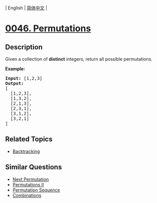 
| English | [简体中文](README.md) |
# [0046. Permutations](https://leetcode-cn.com/problems/permutations/)
## Description
<p>Given a collection of <strong>distinct</strong> integers, return all possible permutations.</p>

<p><strong>Example:</strong></p>

<pre>
<strong>Input:</strong> [1,2,3]
<strong>Output:</strong>
[
  [1,2,3],
  [1,3,2],
  [2,1,3],
  [2,3,1],
  [3,1,2],
  [3,2,1]
]
</pre>

## Related Topics
- [Backtracking](https://leetcode-cn.com/tag/backtracking)
## Similar Questions
- [Next Permutation](../next-permutation/README_EN.md)
- [Permutations II](../permutations-ii/README_EN.md)
- [Permutation Sequence](../permutation-sequence/README_EN.md)
- [Combinations](../combinations/README_EN.md)
